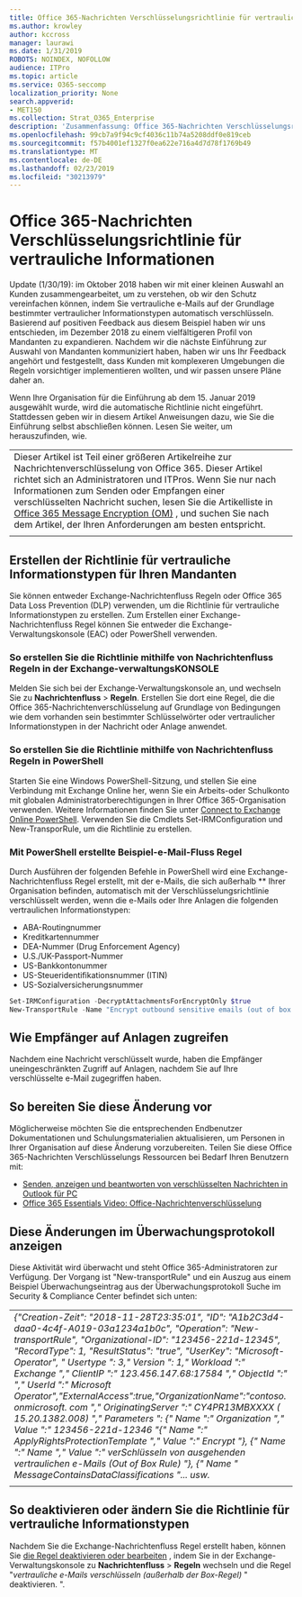 ```yaml
---
title: Office 365-Nachrichten Verschlüsselungsrichtlinie für vertrauliche Informationen
ms.author: krowley
author: kccross
manager: laurawi
ms.date: 1/31/2019
ROBOTS: NOINDEX, NOFOLLOW
audience: ITPro
ms.topic: article
ms.service: O365-seccomp
localization_priority: None
search.appverid:
- MET150
ms.collection: Strat_O365_Enterprise
description: 'Zusammenfassung: Office 365-Nachrichten Verschlüsselungsrichtlinie für vertrauliche Informationstypen, die jetzt verfügbar sind.'
ms.openlocfilehash: 99cb7a9f94c9cf4036c11b74a5208ddf0e819ceb
ms.sourcegitcommit: f57b4001ef1327f0ea622e716a4d7d78f1769b49
ms.translationtype: MT
ms.contentlocale: de-DE
ms.lasthandoff: 02/23/2019
ms.locfileid: "30213979"
---
```

# <a name="office-365-message-encryption-policy-for-sensitive-information"></a>Office 365-Nachrichten Verschlüsselungsrichtlinie für vertrauliche Informationen

Update (1/30/19): im Oktober 2018 haben wir mit einer kleinen Auswahl an Kunden zusammengearbeitet, um zu verstehen, ob wir den Schutz vereinfachen können, indem Sie vertrauliche e-Mails auf der Grundlage bestimmter vertraulicher Informationstypen automatisch verschlüsseln. Basierend auf positiven Feedback aus diesem Beispiel haben wir uns entschieden, im Dezember 2018 zu einem vielfältigeren Profil von Mandanten zu expandieren. Nachdem wir die nächste Einführung zur Auswahl von Mandanten kommuniziert haben, haben wir uns Ihr Feedback angehört und festgestellt, dass Kunden mit komplexeren Umgebungen die Regeln vorsichtiger implementieren wollten, und wir passen unsere Pläne daher an.

Wenn Ihre Organisation für die Einführung ab dem 15. Januar 2019 ausgewählt wurde, wird die automatische Richtlinie nicht eingeführt. Stattdessen geben wir in diesem Artikel Anweisungen dazu, wie Sie die Einführung selbst abschließen können. Lesen Sie weiter, um herauszufinden, wie.

||
|:-----|
|Dieser Artikel ist Teil einer größeren Artikelreihe zur Nachrichtenverschlüsselung von Office 365. Dieser Artikel richtet sich an Administratoren und ITPros. Wenn Sie nur nach Informationen zum Senden oder Empfangen einer verschlüsselten Nachricht suchen, lesen Sie die Artikelliste in [Office 365 Message Encryption (OM)](ome.md) , und suchen Sie nach dem Artikel, der Ihren Anforderungen am besten entspricht. |
||

## <a name="how-to-create-the-sensitive-information-type-policy-for-your-tenant"></a>Erstellen der Richtlinie für vertrauliche Informationstypen für Ihren Mandanten

Sie können entweder Exchange-Nachrichtenfluss Regeln oder Office 365 Data Loss Prevention (DLP) verwenden, um die Richtlinie für vertrauliche Informationstypen zu erstellen. Zum Erstellen einer Exchange-Nachrichtenfluss Regel können Sie entweder die Exchange-Verwaltungskonsole (EAC) oder PowerShell verwenden.

### <a name="to-create-the-policy-by-using-mail-flow-rules-in-the-eac"></a>So erstellen Sie die Richtlinie mithilfe von Nachrichtenfluss Regeln in der Exchange-verwaltungsKONSOLE

Melden Sie sich bei der Exchange-Verwaltungskonsole an, und wechseln Sie zu **Nachrichtenfluss** > **Regeln**. Erstellen Sie dort eine Regel, die die Office 365-Nachrichtenverschlüsselung auf Grundlage von Bedingungen wie dem vorhanden sein bestimmter Schlüsselwörter oder vertraulicher Informationstypen in der Nachricht oder Anlage anwendet.

### <a name="to-create-the-policy-by-using-mail-flow-rules-in-powershell"></a>So erstellen Sie die Richtlinie mithilfe von Nachrichtenfluss Regeln in PowerShell

Starten Sie eine Windows PowerShell-Sitzung, und stellen Sie eine Verbindung mit Exchange Online her, wenn Sie ein Arbeits-oder Schulkonto mit globalen Administratorberechtigungen in Ihrer Office 365-Organisation verwenden. Weitere Informationen finden Sie unter [Connect to Exchange Online PowerShell](https://aka.ms/exopowershell). Verwenden Sie die Cmdlets Set-IRMConfiguration und New-TransporRule, um die Richtlinie zu erstellen.

### <a name="example-mail-flow-rule-created-with-powershell"></a>Mit PowerShell erstellte Beispiel-e-Mail-Fluss Regel

Durch Ausführen der folgenden Befehle in PowerShell wird eine Exchange-Nachrichtenfluss Regel erstellt, mit der e-Mails, die sich außerhalb ** Ihrer Organisation befinden, automatisch mit der Verschlüsselungsrichtlinie verschlüsselt werden, wenn die e-Mails oder Ihre Anlagen die folgenden vertraulichen Informationstypen:

- ABA-Routingnummer
- Kreditkartennummer
- DEA-Nummer (Drug Enforcement Agency)
- U.S./UK-Passport-Nummer
- US-Bankkontonummer
- US-Steueridentifikationsnummer (ITIN)
- US-Sozialversicherungsnummer

```powershell
Set-IRMConfiguration -DecryptAttachmentsForEncryptOnly $true
New-TransportRule -Name "Encrypt outbound sensitive emails (out of box rule)" -SentToScope  NotInOrganization  -ApplyRightsProtectionTemplate "Encrypt" -MessageContainsDataClassifications @(@{Name="ABA Routing Number"; minCount="1"},@{Name="Credit Card Number"; minCount="1"},@{Name="Drug Enforcement Agency (DEA) Number"; minCount="1"},@{Name="U.S. / U.K. Passport Number"; minCount="1"},@{Name="U.S. Bank Account Number"; minCount="1"},@{Name="U.S. Individual Taxpayer Identification Number (ITIN)"; minCount="1"},@{Name="U.S. Social Security Number (SSN)"; minCount="1"}) -SenderNotificationType "NotifyOnly"
```

## <a name="how-recipients-access-attachments"></a>Wie Empfänger auf Anlagen zugreifen

Nachdem eine Nachricht verschlüsselt wurde, haben die Empfänger uneingeschränkten Zugriff auf Anlagen, nachdem Sie auf Ihre verschlüsselte e-Mail zugegriffen haben.

## <a name="to-prepare-for-this-change"></a>So bereiten Sie diese Änderung vor

Möglicherweise möchten Sie die entsprechenden Endbenutzer Dokumentationen und Schulungsmaterialien aktualisieren, um Personen in Ihrer Organisation auf diese Änderung vorzubereiten. Teilen Sie diese Office 365-Nachrichten Verschlüsselungs Ressourcen bei Bedarf Ihren Benutzern mit:

- [Senden, anzeigen und beantworten von verschlüsselten Nachrichten in Outlook für PC](https://support.office.com/article/send-view-and-reply-to-encrypted-messages-in-outlook-for-pc-eaa43495-9bbb-4fca-922a-df90dee51980)
- [Office 365 Essentials Video: Office-Nachrichtenverschlüsselung](https://youtu.be/CQR0cG_iEUc)

## <a name="view-these-changes-in-the-audit-log"></a>Diese Änderungen im Überwachungsprotokoll anzeigen

Diese Aktivität wird überwacht und steht Office 365-Administratoren zur Verfügung. Der Vorgang ist "New-transportRule" und ein Auszug aus einem Beispiel Überwachungseintrag aus der Überwachungsprotokoll Suche im Security & Compliance Center befindet sich unten:

|     |
| --- |
| *{"Creation-Zeit": "2018-11-28T23:35:01", "ID": "A1b2C3d4-daa0-4c4f-A019-03a1234a1b0c", "Operation": "New-transportRule", "Organizational-ID": "123456-221d-12345", "RecordType": 1, "ResultStatus": "true", "UserKey": "Microsoft-Operator", " Usertype ": 3," Version ": 1," Workload ":" Exchange "," ClientIP ":" 123.456.147.68:17584 "," ObjectId ":" "," UserId ":" Microsoft Operator","ExternalAccess":true,"OrganizationName":"contoso. onmicrosoft. com "," OriginatingServer ":" CY4PR13MBXXXX ( 15.20.1382.008) "," Parameters ": {" Name ":" Organization "," Value ":" 123456-221d-12346 "{" Name ":" ApplyRightsProtectionTemplate "," Value ":" Encrypt "}, {" Name ":" Name "," Value ":" verSchlüsseln von ausgehenden vertraulichen e-Mails (Out of Box Rule) "}, {" Name " MessageContainsDataClassifications "... usw.* |
| |

## <a name="to-disable-or-customize-the-sensitive-information-types-policy"></a>So deaktivieren oder ändern Sie die Richtlinie für vertrauliche Informationstypen

Nachdem Sie die Exchange-Nachrichtenfluss Regel erstellt haben, können Sie [die Regel deaktivieren oder bearbeiten](https://docs.microsoft.com/exchange/security-and-compliance/mail-flow-rules/manage-mail-flow-rules#enable-or-disable-a-mail-flow-rule) , indem Sie in der Exchange-Verwaltungskonsole zu **Nachrichtenfluss** > **Regeln** wechseln und die Regel "*vertrauliche e-Mails verschlüsseln (außerhalb der Box-Regel)* " deaktivieren. ".
